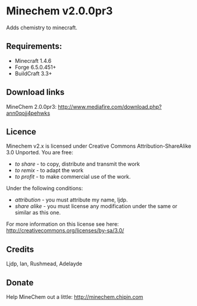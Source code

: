 # Minechem v2.0.0pr3
Adds chemistry to minecraft.

## Requirements:
* Minecraft 1.4.6
* Forge 6.5.0.451+
* BuildCraft 3.3+

## Download links

MineChem 2.0.0pr3:
http://www.mediafire.com/download.php?ann0qojj4pehwks


## Licence
Minechem v2.x is licensed under Creative Commons Attribution-ShareAlike 3.0 Unported.
You are free:
* _to share_ - to copy, distribute and transmit the work
* _to remix_ - to adapt the work
* _to profit_ - to make commercial use of the work.

Under the following conditions:
* _attribution_ - you must attribute my name, ljdp.
* _share alike_ - you must license any modification under the same or similar as this one.

For more information on this license see here: http://creativecommons.org/licenses/by-sa/3.0/

## Credits
Ljdp, Ian, Rushmead, Adelayde

## Donate
Help MineChem out a little:
http://minechem.chipin.com
